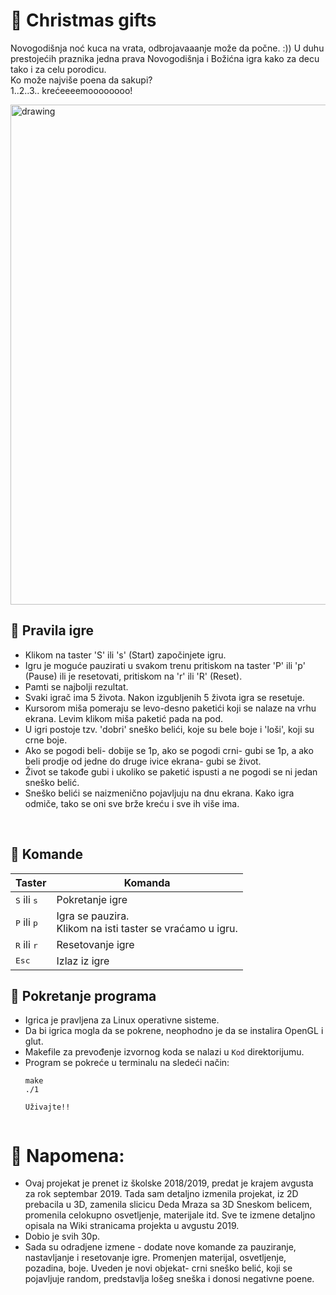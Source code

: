 # :gift: Christmas gifts

Novogodišnja noć kuca na vrata, odbrojavaaanje može da počne. :)) 
U duhu prestojećih praznika jedna prava Novogodišnja i Božićna igra kako za decu tako i za celu porodicu. <br/> Ko može najviše poena da sakupi?<br/>
1..2..3.. krećeeeemoooooooo!

<img src = 'https://raw.githubusercontent.com/MATF-RG19/RG101-christmas-gifts/master/Screenshots/christmas.jpg' width = "800px" alt = "drawing"/>


## :gift: Pravila igre

* Klikom na taster 'S' ili 's' (Start) započinjete igru. 
* Igru je moguće pauzirati u svakom trenu pritiskom na taster 'P' ili 'p' (Pause) ili je resetovati, pritiskom na 'r' ili 'R' (Reset).
* Pamti se najbolji rezultat.
* Svaki igrač ima 5 života. Nakon izgubljenih 5 života igra se resetuje.
* Kursorom miša pomeraju se levo-desno paketići koji se nalaze na vrhu ekrana. Levim klikom miša paketić pada na pod.
* U igri postoje tzv. 'dobri' sneško belići, koje su bele boje i 'loši', koji su crne boje.
* Ako se pogodi beli- dobije se 1p, ako se pogodi crni- gubi se 1p, a ako beli prodje od jedne do druge ivice ekrana- gubi se   život.
* Život se takođe gubi i ukoliko se paketić ispusti a ne pogodi se ni jedan sneško belić.
* Sneško belići se naizmenično pojavljuju na dnu ekrana. Kako igra odmiče, tako se oni sve brže kreću i sve ih više ima.
<br/>

## :gift: Komande

|  Taster|Komanda  |
|--------|---------|
|<kbd>S</kbd> ili <kbd>s</kbd> |Pokretanje igre|
|<kbd>P</kbd> ili <kbd>p</kbd> |Igra se pauzira.<br/>Klikom na isti taster se vraćamo u igru. |
|<kbd>R</kbd> ili <kbd>r</kbd> |Resetovanje igre|
|<kbd>Esc</kbd>|Izlaz iz igre|<br/>


## :gift: Pokretanje programa

* Igrica je pravljena za Linux operativne sisteme.
* Da bi igrica mogla da se pokrene, neophodno je da se instalira OpenGL i glut.
* Makefile za prevođenje izvornog koda se nalazi u `Kod` direktorijumu.<br/>
* Program se pokreće u terminalu na sledeći način:
     ```
    make
    ./1
    
    Uživajte!!
    
    
 # :gift: Napomena:
 
 * Ovaj projekat je prenet iz školske 2018/2019, predat je krajem avgusta za rok septembar 2019. Tada sam detaljno izmenila projekat, iz 2D prebacila u 3D, zamenila slicicu Deda Mraza sa 3D Sneskom belicem, promenila celokupno osvetljenje, materijale itd. Sve te izmene detaljno opisala na Wiki stranicama projekta u avgustu 2019. 
 * Dobio je svih 30p.
 * Sada su odradjene izmene - dodate nove komande za pauziranje, nastavljanje i resetovanje igre. Promenjen materijal, osvetljenje, pozadina, boje. Uveden je novi objekat- crni sneško belić, koji se pojavljuje random, predstavlja lošeg sneška i donosi negativne poene.
    
